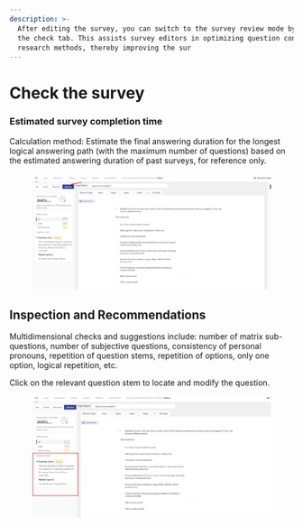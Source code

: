 ```yaml
---
description: >-
  After editing the survey, you can switch to the survey review mode by clicking
  the check tab. This assists survey editors in optimizing question content and
  research methods, thereby improving the sur
---
```


# Check the survey

### Estimated survey completion time

Calculation method: Estimate the final answering duration for the longest logical answering path (with the maximum number of questions) based on the estimated answering duration of past surveys, for reference only.

<figure><img src="../../.gitbook/assets/image (22) (1) (1) (1) (1) (1).png" alt=""><figcaption></figcaption></figure>

## Inspection and Recommendations

Multidimensional checks and suggestions include: number of matrix sub-questions, number of subjective questions, consistency of personal pronouns, repetition of question stems, repetition of options, only one option, logical repetition, etc.

Click on the relevant question stem to locate and modify the question.

<figure><img src="../../.gitbook/assets/image (23) (1) (1) (1) (1).png" alt=""><figcaption></figcaption></figure>



